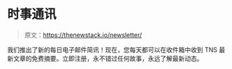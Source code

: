 # 时事通讯

> 原文：<https://thenewstack.io/newsletter/>

我们推出了新的每日电子邮件简讯！现在，您每天都可以在收件箱中收到 TNS 最新文章的免费摘要。立即注册，永不错过任何故事，永远了解最新动态。